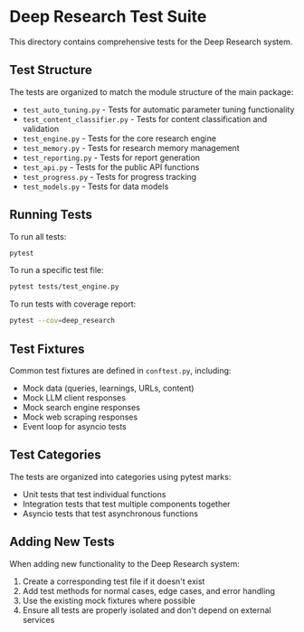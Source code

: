 # Deep Research Test Suite

This directory contains comprehensive tests for the Deep Research system.

## Test Structure

The tests are organized to match the module structure of the main package:

- `test_auto_tuning.py` - Tests for automatic parameter tuning functionality
- `test_content_classifier.py` - Tests for content classification and validation
- `test_engine.py` - Tests for the core research engine
- `test_memory.py` - Tests for research memory management
- `test_reporting.py` - Tests for report generation
- `test_api.py` - Tests for the public API functions
- `test_progress.py` - Tests for progress tracking
- `test_models.py` - Tests for data models

## Running Tests

To run all tests:

```bash
pytest
```

To run a specific test file:

```bash
pytest tests/test_engine.py
```

To run tests with coverage report:

```bash
pytest --cov=deep_research
```

## Test Fixtures

Common test fixtures are defined in `conftest.py`, including:

- Mock data (queries, learnings, URLs, content)
- Mock LLM client responses
- Mock search engine responses
- Mock web scraping responses
- Event loop for asyncio tests

## Test Categories

The tests are organized into categories using pytest marks:

- Unit tests that test individual functions
- Integration tests that test multiple components together
- Asyncio tests that test asynchronous functions

## Adding New Tests

When adding new functionality to the Deep Research system:

1. Create a corresponding test file if it doesn't exist
2. Add test methods for normal cases, edge cases, and error handling
3. Use the existing mock fixtures where possible
4. Ensure all tests are properly isolated and don't depend on external services